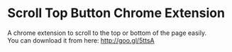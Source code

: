 Scroll Top Button Chrome Extension
==================================
A chrome extension to scroll to the top or bottom of the page easily.  
You can download it from here: http://goo.gl/5ttsA 



